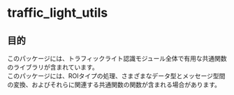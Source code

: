 # traffic_light_utils

## 目的

このパッケージには、トラフィックライト認識モジュール全体で有用な共通関数のライブラリが含まれています。  
このパッケージには、ROIタイプの処理、さまざまなデータ型とメッセージ型間の変換、およびそれらに関連する共通関数の関数が含まれる場合があります。


